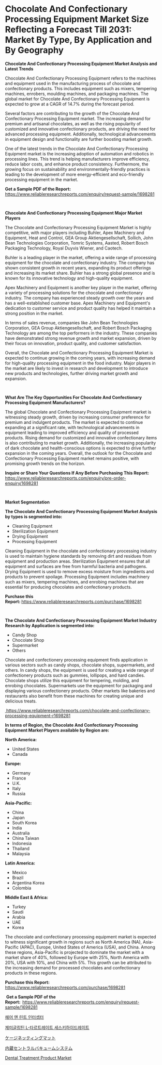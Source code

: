 <p><h1>Chocolate And Confectionary Processing Equipment Market Size Reflecting a Forecast Till 2031: Market By Type, By Application and By Geography</h1></p><p><strong>Chocolate And Confectionary Processing Equipment Market Analysis and Latest Trends</strong></p>
<p><p>Chocolate And Confectionary Processing Equipment refers to the machines and equipment used in the manufacturing process of chocolate and confectionary products. This includes equipment such as mixers, tempering machines, enrobers, moulding machines, and packaging machines. The global market for Chocolate And Confectionary Processing Equipment is expected to grow at a CAGR of 14.7% during the forecast period.</p><p>Several factors are contributing to the growth of the Chocolate And Confectionary Processing Equipment market. The increasing demand for premium and artisanal chocolates, as well as the rising popularity of customized and innovative confectionary products, are driving the need for advanced processing equipment. Additionally, technological advancements in equipment design and functionality are further boosting market growth.</p><p>One of the latest trends in the Chocolate And Confectionary Processing Equipment market is the increasing adoption of automation and robotics in processing lines. This trend is helping manufacturers improve efficiency, reduce labor costs, and enhance product consistency. Furthermore, the growing focus on sustainability and environmentally-friendly practices is leading to the development of more energy-efficient and eco-friendly processing equipment in the market.</p></p>
<p><strong>Get a Sample PDF of the Report:&nbsp;</strong> <a href="https://www.reliableresearchreports.com/enquiry/request-sample/1698281">https://www.reliableresearchreports.com/enquiry/request-sample/1698281</a></p>
<p>&nbsp;</p>
<p><strong>Chocolate And Confectionary Processing Equipment Major Market Players</strong></p>
<p><p>The Chocolate and Confectionary Processing Equipment Market is highly competitive, with major players including Buhler, Apex Machinery and Equipment, Heat and Control, GEA Group Aktiengesellschaft, Sollich, John Bean Technologies Corporation, Tomric Systems, Aasted, Robert Bosch Packaging Technology, Royal Duyvis Wiener, and Caotech.</p><p>Buhler is a leading player in the market, offering a wide range of processing equipment for the chocolate and confectionary industry. The company has shown consistent growth in recent years, expanding its product offerings and increasing its market share. Buhler has a strong global presence and is known for its innovative technology and high-quality equipment.</p><p>Apex Machinery and Equipment is another key player in the market, offering a variety of processing solutions for the chocolate and confectionary industry. The company has experienced steady growth over the years and has a well-established customer base. Apex Machinery and Equipment's dedication to customer service and product quality has helped it maintain a strong position in the market.</p><p>In terms of sales revenue, companies like John Bean Technologies Corporation, GEA Group Aktiengesellschaft, and Robert Bosch Packaging Technology are among the top performers in the industry. These companies have demonstrated strong revenue growth and market expansion, driven by their focus on innovation, product quality, and customer satisfaction.</p><p>Overall, the Chocolate and Confectionary Processing Equipment Market is expected to continue growing in the coming years, with increasing demand for high-quality processing equipment in the food industry. Major players in the market are likely to invest in research and development to introduce new products and technologies, further driving market growth and expansion.</p></p>
<p>&nbsp;</p>
<p><strong>What Are The Key Opportunities For Chocolate And Confectionary Processing Equipment Manufacturers?</strong></p>
<p><p>The global Chocolate and Confectionary Processing Equipment market is witnessing steady growth, driven by increasing consumer preference for premium and indulgent products. The market is expected to continue expanding at a significant rate, with technological advancements in equipment leading to improved efficiency and quality of processed products. Rising demand for customized and innovative confectionary items is also contributing to market growth. Additionally, the increasing popularity of dark chocolate and health-conscious options is expected to drive further expansion in the coming years. Overall, the outlook for the Chocolate and Confectionary Processing Equipment market remains positive, with promising growth trends on the horizon.</p></p>
<p><strong>Inquire or Share Your Questions If Any Before Purchasing This Report:</strong> <a href="https://www.reliableresearchreports.com/enquiry/pre-order-enquiry/1698281">https://www.reliableresearchreports.com/enquiry/pre-order-enquiry/1698281</a></p>
<p>&nbsp;</p>
<p><strong>Market Segmentation</strong></p>
<p><strong>The Chocolate And Confectionary Processing Equipment Market Analysis by types is segmented into:</strong></p>
<p><ul><li>Cleaning Equipment</li><li>Sterilization Equipment</li><li>Drying Equipment</li><li>Processing Equipment</li></ul></p>
<p><p>Cleaning Equipment in the chocolate and confectionary processing industry is used to maintain hygiene standards by removing dirt and residues from equipment and production areas. Sterilization Equipment ensures that all equipment and surfaces are free from harmful bacteria and pathogens. Drying Equipment is used to remove excess moisture from ingredients and products to prevent spoilage. Processing Equipment includes machinery such as mixers, tempering machines, and enrobing machines that are essential for producing chocolates and confectionary products.</p></p>
<p><strong>Purchase this Report:&nbsp;</strong><a href="https://www.reliableresearchreports.com/purchase/1698281">https://www.reliableresearchreports.com/purchase/1698281</a></p>
<p>&nbsp;</p>
<p><strong>The Chocolate And Confectionary Processing Equipment Market Industry Research by Application is segmented into:</strong></p>
<p><ul><li>Candy Shop</li><li>Chocolate Shop</li><li>Supermarket</li><li>Others</li></ul></p>
<p><p>Chocolate and confectionery processing equipment finds application in various sectors such as candy shops, chocolate shops, supermarkets, and others. In candy shops, the equipment is used for creating a wide range of confectionery products such as gummies, lollipops, and hard candies. Chocolate shops utilize this equipment for tempering, molding, and enrobing chocolates. Supermarkets use the equipment for packaging and displaying various confectionery products. Other markets like bakeries and restaurants also benefit from these machines for creating unique and delicious treats.</p></p>
<p><a href="https://www.reliableresearchreports.com/chocolate-and-confectionary-processing-equipment-r1698281">&nbsp;https://www.reliableresearchreports.com/chocolate-and-confectionary-processing-equipment-r1698281</a></p>
<p><strong>In terms of Region, the Chocolate And Confectionary Processing Equipment Market Players available by Region are:</strong></p>
<p>
    <p> <strong> North America: </strong>
        <ul>
            <li>United States</li>
            <li>Canada</li>
        </ul>
        </p> 
    <p> <strong> Europe: </strong>
        <ul>
            <li>Germany</li>
            <li>France</li>
            <li>U.K.</li>
            <li>Italy</li>
            <li>Russia</li>
        </ul>
        </p> 
    <p> <strong> Asia-Pacific: </strong>
        <ul>
            <li>China</li>
            <li>Japan</li>
            <li>South Korea</li>
            <li>India</li>
            <li>Australia</li>
            <li>China Taiwan</li>
            <li>Indonesia</li>
            <li>Thailand</li>
            <li>Malaysia</li>
        </ul>
        </p> 
    <p> <strong> Latin America: </strong>
        <ul>
            <li>Mexico</li>
            <li>Brazil</li>
            <li>Argentina Korea</li>
            <li>Colombia</li>
        </ul>
        </p> 
    <p> <strong> Middle East & Africa: </strong>
        <ul>
            <li>Turkey</li>
            <li>Saudi</li>
            <li>Arabia</li>
            <li>UAE</li>
            <li>Korea</li>
        </ul>
    </p>
    </p>
<p><p>The chocolate and confectionary processing equipment market is expected to witness significant growth in regions such as North America (NA), Asia-Pacific (APAC), Europe, United States of America (USA), and China. Among these regions, Asia-Pacific is projected to dominate the market with a market share of 40%, followed by Europe with 25%, North America with 20%, USA with 10%, and China with 5%. This growth can be attributed to the increasing demand for processed chocolates and confectionary products in these regions.</p></p>
<p><strong>Purchase this Report: </strong><a href="https://www.reliableresearchreports.com/purchase/1698281">https://www.reliableresearchreports.com/purchase/1698281</a></p>
<p>&nbsp;<strong>Get a Sample PDF of the Report:&nbsp;&nbsp;</strong><a href="https://www.reliableresearchreports.com/enquiry/request-sample/1698281">https://www.reliableresearchreports.com/enquiry/request-sample/1698281</a></p>
<p><strong></strong></p>
<p><p><a href="https://medium.com/@bartlakin95/%EB%A8%B8%EB%A6%AC%EC%B9%BC%EA%B3%BC-%EB%A8%BC%EC%A7%80-%ED%95%84%ED%84%B0-%EC%8B%9C%EC%9E%A5-%EA%B7%9C%EB%AA%A8-%EB%B0%8F-%EC%8B%9C%EC%9E%A5-%EB%8F%99%ED%96%A5-%EC%A0%84%EC%B2%B4-%EC%82%B0%EC%97%85-%EA%B0%9C%EC%9A%94-2024%EB%85%84%EB%B6%80%ED%84%B0-2031%EB%85%84%EA%B9%8C%EC%A7%80-7c32cccbfb68">헤어 앤 린트 인터셉터</a></p><p><a href="https://github.com/muchswr/Market-Research-Report-List-1/blob/main/555387094089.md">제미글립틴 L-타르트레이트 세스키하이드레이트</a></p><p><a href="https://github.com/oqoeusbvpadwjs08/Market-Research-Report-List-2/blob/main/3290486100544.md">ケージネッティングマット</a></p><p><a href="https://github.com/KaliMetz2023/Market-Research-Report-List-1/blob/main/7375831100543.md">内蔵セントラルバキュームシステム</a></p><p><a href="https://github.com/RichRobinson5/Market-Research-Report-List-5/blob/main/dental-treatment-product-market.md">Dental Treatment Product Market</a></p></p>
